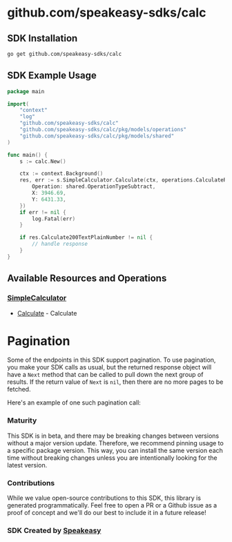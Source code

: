 # github.com/speakeasy-sdks/calc

<!-- Start SDK Installation -->
## SDK Installation

```bash
go get github.com/speakeasy-sdks/calc
```
<!-- End SDK Installation -->

## SDK Example Usage
<!-- Start SDK Example Usage -->
```go
package main

import(
	"context"
	"log"
	"github.com/speakeasy-sdks/calc"
	"github.com/speakeasy-sdks/calc/pkg/models/operations"
	"github.com/speakeasy-sdks/calc/pkg/models/shared"
)

func main() {
    s := calc.New()

    ctx := context.Background()
    res, err := s.SimpleCalculator.Calculate(ctx, operations.CalculateRequest{
        Operation: shared.OperationTypeSubtract,
        X: 3946.69,
        Y: 6431.33,
    })
    if err != nil {
        log.Fatal(err)
    }

    if res.Calculate200TextPlainNumber != nil {
        // handle response
    }
}
```
<!-- End SDK Example Usage -->

<!-- Start SDK Available Operations -->
## Available Resources and Operations


### [SimpleCalculator](docs/sdks/simplecalculator/README.md)

* [Calculate](docs/sdks/simplecalculator/README.md#calculate) - Calculate
<!-- End SDK Available Operations -->



<!-- Start Dev Containers -->

<!-- End Dev Containers -->



<!-- Start Pagination -->
# Pagination

Some of the endpoints in this SDK support pagination. To use pagination, you make your SDK calls as usual, but the
returned response object will have a `Next` method that can be called to pull down the next group of results. If the
return value of `Next` is `nil`, then there are no more pages to be fetched.

Here's an example of one such pagination call:
<!-- End Pagination -->



<!-- Start Go Types -->

<!-- End Go Types -->

<!-- Placeholder for Future Speakeasy SDK Sections -->



### Maturity

This SDK is in beta, and there may be breaking changes between versions without a major version update. Therefore, we recommend pinning usage
to a specific package version. This way, you can install the same version each time without breaking changes unless you are intentionally
looking for the latest version.

### Contributions

While we value open-source contributions to this SDK, this library is generated programmatically.
Feel free to open a PR or a Github issue as a proof of concept and we'll do our best to include it in a future release!

### SDK Created by [Speakeasy](https://docs.speakeasyapi.dev/docs/using-speakeasy/client-sdks)
